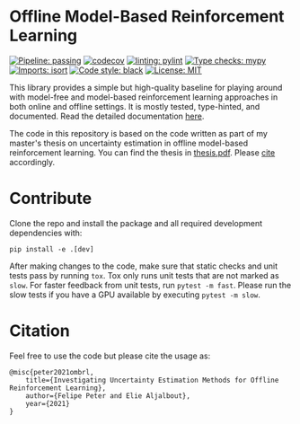 # Offline Model-Based Reinforcement Learning

[![Pipeline: passing](https://github.com/Mr-Pepe/offline-model-based-rl/actions/workflows/pipeline.yml/badge.svg)](https://app.codecov.io/github/Mr-Pepe/offline-model-based-rl)
[![codecov](https://codecov.io/github/Mr-Pepe/offline-model-based-rl/branch/main/graph/badge.svg?token=E7JIWU9FS9)](https://codecov.io/github/Mr-Pepe/offline-model-based-rl)
[![linting: pylint](https://img.shields.io/badge/linting-pylint-yellowgreen)](https://github.com/PyCQA/pylint)
[![Type checks: mypy](http://www.mypy-lang.org/static/mypy_badge.svg)](http://mypy-lang.org/)
[![Imports: isort](https://img.shields.io/badge/%20imports-isort-%231674b1?style=flat&labelColor=555555)](https://pycqa.github.io/isort/)
<a href="https://github.com/psf/black"><img alt="Code style: black" src="https://img.shields.io/badge/code%20style-black-000000.svg"></a>
[![License: MIT](https://img.shields.io/badge/License-MIT-yellow.svg)](https://opensource.org/licenses/MIT)


This library provides a simple but high-quality baseline for playing around with model-free and model-based reinforcement learning approaches in both online and offline settings.
It is mostly tested, type-hinted, and documented. Read the detailed documentation [here](https://offline-model-based-rl.readthedocs.io/en/latest/#).

The code in this repository is based on the code written as part of my master's thesis on uncertainty
estimation in offline model-based reinforcement learning. You can find the thesis in
[thesis.pdf](thesis.pdf). Please [cite](#citation) accordingly.



# Contribute

Clone the repo and install the package and all required development dependencies with:

```
pip install -e .[dev]
```

After making changes to the code, make sure that static checks and unit tests pass by running `tox`.
Tox only runs unit tests that are not marked as `slow`.
For faster feedback from unit tests, run `pytest -m fast`.
Please run the slow tests if you have a GPU available by executing `pytest -m slow`.

# Citation

Feel free to use the code but please cite the usage as:

```
@misc{peter2021ombrl,
    title={Investigating Uncertainty Estimation Methods for Offline Reinforcement Learning},
    author={Felipe Peter and Elie Aljalbout},
    year={2021}
}
```

